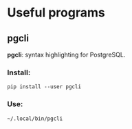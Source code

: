 # Useful programs

## pgcli
**pgcli**: syntax highlighting for PostgreSQL.

### Install:
```shell
pip install --user pgcli
```
### Use:
```shell
~/.local/bin/pgcli
```